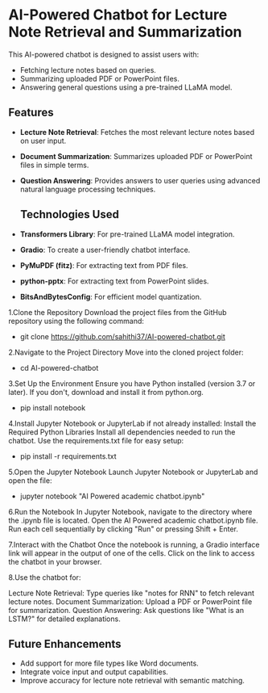 # AI-Powered Chatbot for Lecture Note Retrieval and Summarization

This AI-powered chatbot is designed to assist users with:
- Fetching lecture notes based on queries.
- Summarizing uploaded PDF or PowerPoint files.
- Answering general questions using a pre-trained LLaMA model.


## Features
- **Lecture Note Retrieval**: Fetches the most relevant lecture notes based on user input.
- **Document Summarization**: Summarizes uploaded PDF or PowerPoint files in simple terms.
- **Question Answering**: Provides answers to user queries using advanced natural language processing techniques.

  ## Technologies Used

- **Transformers Library**: For pre-trained LLaMA model integration.
- **Gradio**: To create a user-friendly chatbot interface.
- **PyMuPDF (fitz)**: For extracting text from PDF files.
- **python-pptx**: For extracting text from PowerPoint slides.
- **BitsAndBytesConfig**: For efficient model quantization.


1.Clone the Repository
Download the project files from the GitHub repository using the following command:
- git clone https://github.com/sahithi37/AI-powered-chatbot.git
 
2.Navigate to the Project Directory
Move into the cloned project folder:
- cd AI-powered-chatbot
  
3.Set Up the Environment
Ensure you have Python installed (version 3.7 or later). If you don't, download and install it from python.org.
- pip install notebook

4.Install Jupyter Notebook or JupyterLab if not already installed:
Install the Required Python Libraries
Install all dependencies needed to run the chatbot. Use the requirements.txt file for easy setup:
- pip install -r requirements.txt
  
5.Open the Jupyter Notebook
Launch Jupyter Notebook or JupyterLab and open the file:
- jupyter notebook "AI Powered academic chatbot.ipynb"

6.Run the Notebook
In Jupyter Notebook, navigate to the directory where the .ipynb file is located.
Open the AI Powered academic chatbot.ipynb file.
Run each cell sequentially by clicking "Run" or pressing Shift + Enter.

7.Interact with the Chatbot
Once the notebook is running, a Gradio interface link will appear in the output of one of the cells. Click on the link to access the chatbot in your browser.

8.Use the chatbot for:

Lecture Note Retrieval: Type queries like "notes for RNN" to fetch relevant lecture notes.
Document Summarization: Upload a PDF or PowerPoint file for summarization.
Question Answering: Ask questions like "What is an LSTM?" for detailed explanations.

## Future Enhancements

- Add support for more file types like Word documents.
- Integrate voice input and output capabilities.
- Improve accuracy for lecture note retrieval with semantic matching.
